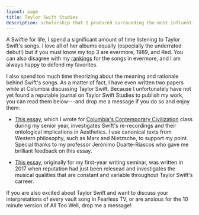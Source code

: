 ```yaml
---
layout: page
title: Taylor Swift Studies
description: scholarship that I produced surrounding the most influential musician of our generation
---
```


A Swiftie for life, I spend a significant amount of time listening to Taylor Swift's songs. I love all of her albums equally (especially the underrated debut!) but if you must know my top 3 are evermore, 1989, and Red. You can also disagree with my [rankings](../images/evermore_tracks.png) for the songs in evermore, and I am always happy to defend my favorites.

I also spend too much time theorizing about the meaning and rationale behind Swift's songs. As a matter of fact, I have even written two papers while at Columbia discussing Taylor Swift. Because I unfortunately have not yet found a reputable journal on Taylor Swift Studies to publish my work, you can read them below---and drop me a message if you do so and enjoy them:

- [This essay](../files/taylor_swift_cc.pdf), which I wrote for [Columbia's Contemporary Civilization](https://www.college.columbia.edu/core/conciv) class during my senior year, investigates Swift's re-recordings and their ontological implications in Aesthetics. I use canonical texts from Western philosophy, such as Marx and Nietzsche, to support my point. Special thanks to my professor Jerónimo Duarte-Riascos who gave me brilliant feedback on this essay.

- [This essay](../files/taylor_swift_uw.pdf), originally for my first-year writing seminar, was written in 2017 when reputation had just been relesead and investigates the musical qualities that are constant and variable throughout Taylor Swift's carreer.

If you are also excited about Taylor Swift and want to discuss your interpretations of every vault song in Fearless TV, or are anxious for the 10 minute version of All Too Well, drop me a message!
